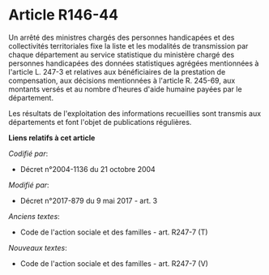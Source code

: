 # Article R146-44

Un arrêté des ministres chargés des personnes handicapées et des collectivités territoriales fixe la liste et les modalités
de transmission par chaque département au service statistique du ministère chargé des personnes handicapées des données
statistiques agrégées mentionnées à l'article L. 247-3 et relatives aux bénéficiaires de la prestation de compensation, aux
décisions mentionnées à l'article R. 245-69, aux montants versés et au nombre d'heures d'aide humaine payées par le
département. 

Les résultats de l'exploitation des informations recueillies sont transmis aux départements et font l'objet de publications
régulières.

**Liens relatifs à cet article**

_Codifié par_:

  - Décret n°2004-1136 du 21 octobre 2004

_Modifié par_:

  - Décret n°2017-879 du 9 mai 2017 - art. 3

_Anciens textes_:

  - Code de l'action sociale et des familles - art. R247-7 (T)

_Nouveaux textes_:

  - Code de l'action sociale et des familles - art. R247-7 (V)
